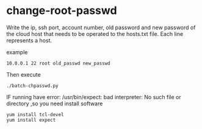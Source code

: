 # change-root-passwd
Write the ip, ssh port, account number, old password and new password of the cloud host that needs to be operated to the hosts.txt file. Each line represents a host.

example

```
10.0.0.1 22 root old_passwd new_passwd
```

Then execute

```
./batch-chpasswd.py
```

IF running have error: /usr/bin/expect: bad interpreter: No such file or directory ,so you need install software

```
yum install tcl-devel
yum install expect
```



